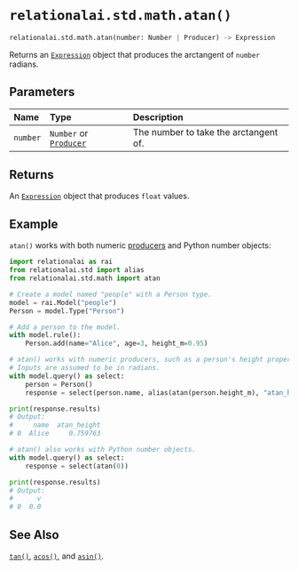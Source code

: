 # `relationalai.std.math.atan()`

```python
relationalai.std.math.atan(number: Number | Producer) -> Expression
```

Returns an [`Expression`](../../Expression.md) object that produces the arctangent of `number` radians.

## Parameters

| Name | Type | Description |
| :--- | :--- | :--------- |
| `number` | `Number` or [`Producer`](../../Producer/README.md) | The number to take the arctangent of. |

## Returns

An [`Expression`](../../Expression.md) object that produces `float` values.

## Example

`atan()` works with both numeric [producers](../../Producer/README.md) and Python number objects:

```python
import relationalai as rai
from relationalai.std import alias
from relationalai.std.math import atan

# Create a model named "people" with a Person type.
model = rai.Model("people")
Person = model.Type("Person")

# Add a person to the model.
with model.rule():
    Person.add(name="Alice", age=3, height_m=0.95)

# atan() works with numeric producers, such as a person's height property.
# Inputs are assumed to be in radians.
with model.query() as select:
    person = Person()
    response = select(person.name, alias(atan(person.height_m), "atan_height"))

print(response.results)
# Output:
#     name  atan_height
# 0  Alice     0.759763

# atan() also works with Python number objects.
with model.query() as select:
    response = select(atan(0))

print(response.results)
# Output:
#      v
# 0  0.0
```

## See Also

[`tan()`](./sin.md), [`acos()`](./acos.md), and [`asin()`](./asin.md).

